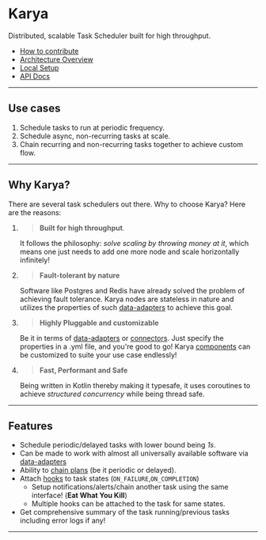 # Karya

Distributed, scalable Task Scheduler built for high throughput.

- [How to contribute](.github/CONTRIBUTING.md)
- [Architecture Overview](./docs/documentation/ARCHITECTURE.md)
- [Local Setup](./docs/documentation/LOCAL_SETUP.md)
- [API Docs](https://saumya-bhatt.github.io/karya/)

---

## Use cases

1. Schedule tasks to run at periodic frequency.
2. Schedule async, non-recurring tasks at scale.
3. Chain recurring and non-recurring tasks together to achieve custom flow.

---

## Why Karya?

There are several task schedulers out there. Why to choose Karya? Here are the reasons:

1. >**Built for high throughput**.
   
    It follows the philosophy: *solve scaling by throwing money at it*, which means one just needs to add one more node and scale horizontally infinitely!

2. >**Fault-tolerant by nature**

   Software like Postgres and Redis have already solved the problem of achieving fault tolerance. Karya nodes are stateless in nature and utilizes the properties of such [data-adapters](./docs/documentation/DATA_ADAPTERS.md) to achieve this goal.

3. >**Highly Pluggable and customizable**

    Be it in terms of [data-adapters](./docs/documentation/DATA_ADAPTERS.md) or [connectors](#connectors). Just specify the properties in a .yml file, and you're good to go! Karya [components](./docs/documentation/COMPONENTS.md) can be customized to suite your use case endlessly!

4. >**Fast, Performant and Safe**
   
    Being written in Kotlin thereby making it typesafe, it uses coroutines to achieve *structured concurrency* while being thread safe.

---

## Features

- Schedule periodic/delayed tasks with lower bound being *1s*.
- Can be made to work with almost all universally available software via [data-adapters](./docs/documentation/DATA_ADAPTERS.md)
- Ability to [chain plans](./docs/documentation/CONNECTORS.md/#chained-plans) (be it periodic or delayed). 
- Attach [hooks](./docs/documentation/HOOKS.md) to task states (`ON_FAILURE`,`ON_COMPLETION`)
  - Setup notifications/alerts/chain another task using the same interface! (**Eat What You Kill**)
  - Multiple hooks can be attached to the task for same states.
- Get comprehensive summary of the task running/previous tasks including error logs if any!

---
